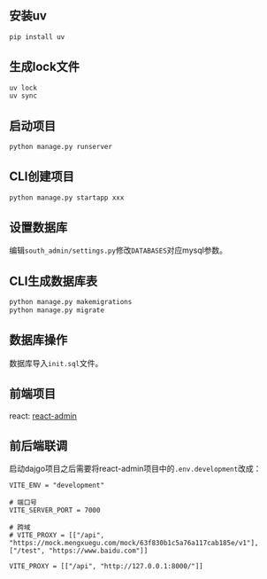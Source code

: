 ## 安装uv
```bash
pip install uv
```

## 生成lock文件
```bash
uv lock
uv sync
```

## 启动项目
```bash
python manage.py runserver
```

## CLI创建项目
```bash
python manage.py startapp xxx
```

## 设置数据库
编辑`south_admin/settings.py`修改`DATABASES`对应mysql参数。

## CLI生成数据库表
```bash
python manage.py makemigrations
python manage.py migrate
```

## 数据库操作
数据库导入`init.sql`文件。

## 前端项目
react: [react-admin](https://github.com/southliu/south-admin-react)

## 前后端联调
启动dajgo项目之后需要将react-admin项目中的`.env.development`改成：
```
VITE_ENV = "development"

# 端口号
VITE_SERVER_PORT = 7000

# 跨域
# VITE_PROXY = [["/api", "https://mock.mengxuegu.com/mock/63f830b1c5a76a117cab185e/v1"], ["/test", "https://www.baidu.com"]]

VITE_PROXY = [["/api", "http://127.0.0.1:8000/"]]
```
